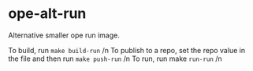 # ope-alt-run

Alternative smaller ope run image.

To build, run `make build-run` /n
To publish to a repo, set the repo value in the file and then run `make push-run` /n
To run, run make `run-run` /n
